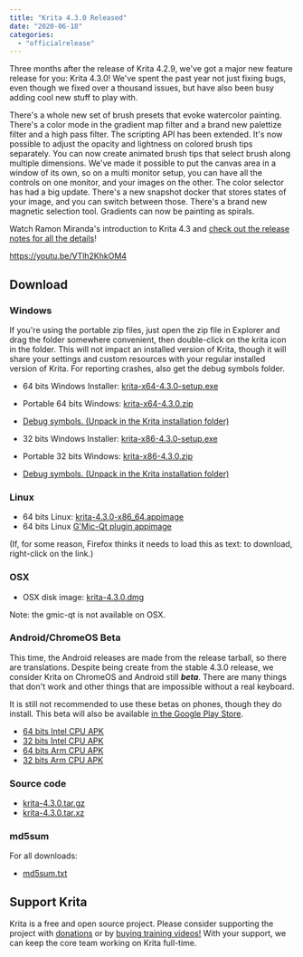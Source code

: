 ```yaml
---
title: "Krita 4.3.0 Released"
date: "2020-06-18"
categories: 
  - "officialrelease"
---
```


Three months after the release of Krita 4.2.9, we've got a major new feature release for you: Krita 4.3.0! We've spent the past year not just fixing bugs, even though we fixed over a thousand issues, but have also been busy adding cool new stuff to play with.

There's a whole new set of brush presets that evoke watercolor painting. There's a color mode in the gradient map filter and a brand new palettize filter and a high pass filter. The scripting API has been extended. It's now possible to adjust the opacity and lightness on colored brush tips separately. You can now create animated brush tips that select brush along multiple dimensions. We've made it possible to put the canvas area in a window of its own, so on a multi monitor setup, you can have all the controls on one monitor, and your images on the other. The color selector has had a big update. There's a new snapshot docker that stores states of your image, and you can switch between those. There's a brand new magnetic selection tool. Gradients can now be painting as spirals.

Watch Ramon Miranda's introduction to Krita 4.3 and [check out the release notes for all the details](/krita-4-3-release-notes/)!

https://youtu.be/VTlh2KhkOM4

## Download

### Windows

If you're using the portable zip files, just open the zip file in Explorer and drag the folder somewhere convenient, then double-click on the krita icon in the folder. This will not impact an installed version of Krita, though it will share your settings and custom resources with your regular installed version of Krita. For reporting crashes, also get the debug symbols folder.

- 64 bits Windows Installer: [krita-x64-4.3.0-setup.exe](https://download.kde.org/stable/krita/4.3.0/krita-x64-4.3.0-setup.exe)
- Portable 64 bits Windows: [krita-x64-4.3.0.zip](https://download.kde.org/stable/krita/4.3.0/krita-x64-4.3.0.zip)
- [Debug symbols. (Unpack in the Krita installation folder)](https://download.kde.org/stable/krita/4.3.0/krita-x64-4.3.0-dbg.zip)

- 32 bits Windows Installer: [krita-x86-4.3.0-setup.exe](https://download.kde.org/stable/krita/4.3.0/krita-x86-4.3.0-setup.exe)
- Portable 32 bits Windows: [krita-x86-4.3.0.zip](https://download.kde.org/stable/krita/4.3.0/krita-x86-4.3.0.zip)
- [Debug symbols. (Unpack in the Krita installation folder)](https://download.kde.org/stable/krita/4.3.0/krita-x86-4.3.0-dbg.zip)

### Linux

- 64 bits Linux: [krita-4.3.0-x86\_64.appimage](https://download.kde.org/stable/krita/4.3.0/krita-4.3.0-x86_64.appimage)
- 64 bits Linux [G'Mic-Qt plugin appimage](https://download.kde.org/stable/krita/4.3.0/gmic_krita_qt-x86_64.appimage)

(If, for some reason, Firefox thinks it needs to load this as text: to download, right-click on the link.)

### OSX

- OSX disk image: [krita-4.3.0.dmg](https://download.kde.org/stable/krita/4.3.0/krita-4.3.0.dmg)

Note: the gmic-qt is not available on OSX.

### Android/ChromeOS Beta

This time, the Android releases are made from the release tarball, so there are translations. Despite being create from the stable 4.3.0 release, we consider Krita on ChromeOS and Android still **_beta_**. There are many things that don't work and other things that are impossible without a real keyboard.

It is still not recommended to use these betas on phones, though they do install. This beta will also be available [in the Google Play Store](https://play.google.com/store/apps/details?id=org.krita).

- [64 bits Intel CPU APK](https://download.kde.org/stable/krita/4.3.0/krita-x86_64-release.apk)
- [32 bits Intel CPU APK](https://download.kde.org/stable/krita/4.3.0/krita-x86-release.apk)
- [64 bits Arm CPU APK](https://download.kde.org/stable/krita/4.3.0/krita-arm64-release.apk)
- [32 bits Arm CPU APK](https://download.kde.org/stable/krita/4.3.0/krita-arm32-release.apk)

### Source code

- [krita-4.3.0.tar.gz](https://download.kde.org/stable/krita/4.3.0/krita-4.3.0.tar.gz)
- [krita-4.3.0.tar.xz](https://download.kde.org/stable/krita/4.3.0/krita-4.3.0.tar.xz)

### md5sum

For all downloads:

- [md5sum.txt](https://download.kde.org/stable/krita/4.3.0/md5sum.txt)

## Support Krita

Krita is a free and open source project. Please consider supporting the project with [donations](/support-us/donations/) or by [buying training videos!](/support-us/shop) With your support, we can keep the core team working on Krita full-time.
